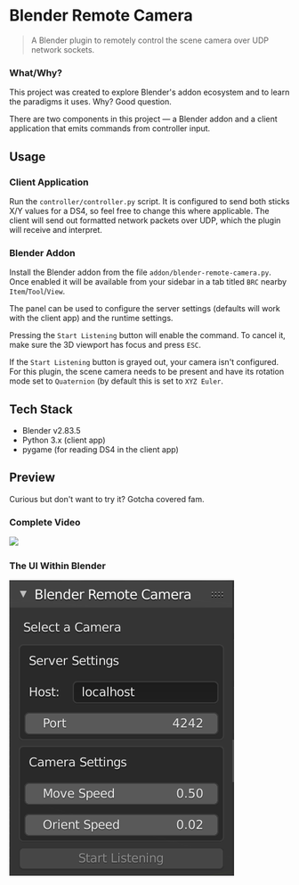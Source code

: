 # Blender Remote Camera
> A Blender plugin to remotely control the scene camera over UDP network sockets.

### What/Why?
This project was created to explore Blender's addon ecosystem and to learn the paradigms it uses.  Why? Good question.

There are two components in this project — a Blender addon and a client application that emits commands from controller input.

## Usage
### Client Application
Run the `controller/controller.py` script. It is configured to send both sticks X/Y values for a DS4, so feel free to change this where applicable.
The client will send out formatted network packets over UDP, which the plugin will receive and interpret.

### Blender Addon
Install the Blender addon from the file `addon/blender-remote-camera.py`. Once enabled it will be available from your sidebar in a tab titled `BRC` nearby `Item`/`Tool`/`View`.

The panel can be used to configure the server settings (defaults will work with the client app) and the runtime settings.

Pressing the `Start Listening` button will enable the command. To cancel it, make sure the 3D viewport has focus and press `ESC`.

If the `Start Listening` button is grayed out, your camera isn't configured. For this plugin, the scene camera needs to be present and have its rotation mode set to `Quaternion` (by default this is set to `XYZ Euler`.

## Tech Stack
* Blender v2.83.5
* Python 3.x (client app)
* pygame (for reading DS4 in the client app)

## Preview
Curious but don't want to try it? Gotcha covered fam.

### Complete Video
![](https://github.com/KasumiL5x/blender-remote-camera/raw/master/demo/demo.gif)

### The UI Within Blender
![](https://github.com/KasumiL5x/blender-remote-camera/raw/master/demo/ui.png)
